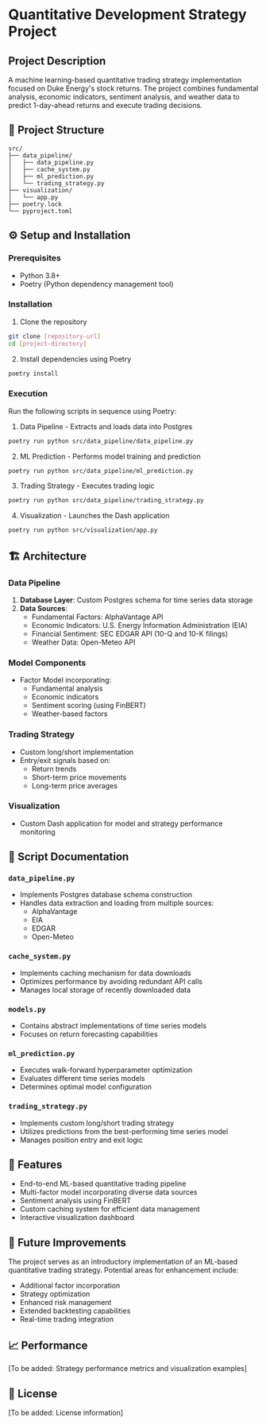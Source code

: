 # Quantitative Development Strategy Project

## Project Description
A machine learning-based quantitative trading strategy implementation focused on Duke Energy's stock returns. The project combines fundamental analysis, economic indicators, sentiment analysis, and weather data to predict 1-day-ahead returns and execute trading decisions.

## 📁 Project Structure
```
src/
├── data_pipeline/
│   ├── data_pipeline.py
│   ├── cache_system.py
│   ├── ml_prediction.py
│   └── trading_strategy.py
├── visualization/
│   └── app.py
├── poetry.lock
└── pyproject.toml
```

## ⚙️ Setup and Installation

### Prerequisites
- Python 3.8+
- Poetry (Python dependency management tool)

### Installation
1. Clone the repository
```bash
git clone [repository-url]
cd [project-directory]
```

2. Install dependencies using Poetry
```bash
poetry install
```

### Execution
Run the following scripts in sequence using Poetry:

1. Data Pipeline - Extracts and loads data into Postgres
```bash
poetry run python src/data_pipeline/data_pipeline.py
```

2. ML Prediction - Performs model training and prediction
```bash
poetry run python src/data_pipeline/ml_prediction.py
```

3. Trading Strategy - Executes trading logic
```bash
poetry run python src/data_pipeline/trading_strategy.py
```

4. Visualization - Launches the Dash application
```bash
poetry run python src/visualization/app.py
```

## 🏗️ Architecture

### Data Pipeline
1. **Database Layer**: Custom Postgres schema for time series data storage
2. **Data Sources**:
   - Fundamental Factors: AlphaVantage API
   - Economic Indicators: U.S. Energy Information Administration (EIA)
   - Financial Sentiment: SEC EDGAR API (10-Q and 10-K filings)
   - Weather Data: Open-Meteo API

### Model Components
- Factor Model incorporating:
  - Fundamental analysis
  - Economic indicators
  - Sentiment scoring (using FinBERT)
  - Weather-based factors

### Trading Strategy
- Custom long/short implementation
- Entry/exit signals based on:
  - Return trends
  - Short-term price movements
  - Long-term price averages

### Visualization
- Custom Dash application for model and strategy performance monitoring

## 📁 Script Documentation

### `data_pipeline.py`
- Implements Postgres database schema construction
- Handles data extraction and loading from multiple sources:
  - AlphaVantage
  - EIA
  - EDGAR
  - Open-Meteo

### `cache_system.py`
- Implements caching mechanism for data downloads
- Optimizes performance by avoiding redundant API calls
- Manages local storage of recently downloaded data

### `models.py`
- Contains abstract implementations of time series models
- Focuses on return forecasting capabilities

### `ml_prediction.py`
- Executes walk-forward hyperparameter optimization
- Evaluates different time series models
- Determines optimal model configuration

### `trading_strategy.py`
- Implements custom long/short trading strategy
- Utilizes predictions from the best-performing time series model
- Manages position entry and exit logic

## 🚀 Features
- End-to-end ML-based quantitative trading pipeline
- Multi-factor model incorporating diverse data sources
- Sentiment analysis using FinBERT
- Custom caching system for efficient data management
- Interactive visualization dashboard

## 🔄 Future Improvements
The project serves as an introductory implementation of an ML-based quantitative trading strategy. Potential areas for enhancement include:
- Additional factor incorporation
- Strategy optimization
- Enhanced risk management
- Extended backtesting capabilities
- Real-time trading integration

## 📈 Performance
[To be added: Strategy performance metrics and visualization examples]

## 📝 License
[To be added: License information]
